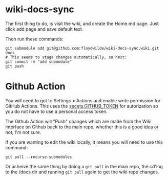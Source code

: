 # wiki-docs-sync

The first thing to do, is visit the wiki, and create the Home.md page. Just
click add page and save default text.

Then run these commands:

```
git submodule add git@github.com:floydwilde/wiki-docs-sync.wiki.git docs
# This seems to stage changes automatically, so next:
git commit -m "add submodule"
git push
```

# Github Action

You will need to got to Settings > Actions and enable write permission for
GitHub Actions.  This uses the [secets.GITHUB_TOKEN](https://docs.github.com/en/actions/security-guides/automatic-token-authentication#modifying-the-permissions-for-the-github_token) for autorization so you do not have to use a personal access token.

The Github Action will "Push" changes which are made from the Wiki interface on
Github back to the main repo, whether this is a good idea or not, I'm not sure.

If you are wanting to edit the wiki locally, it means you will need to use this
command:

`git pull --recurse-submodules`

Or acheive the same thing by doing a `git pull` in the main repo, the cd'ing to
the /docs dir and running `git pull` again to get the wiki repo changes.

 
